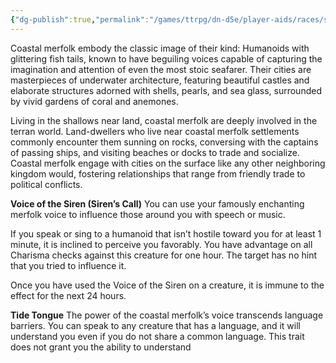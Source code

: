 ```yaml
---
{"dg-publish":true,"permalink":"/games/ttrpg/dn-d5e/player-aids/races/sub-races/merfolk-subrace-coastal/","tags":["TTRPG/DND/5e","Races","Sub-Races"],"noteIcon":""}
---
```



Coastal merfolk embody the classic image of their kind: Humanoids with glittering fish tails,
known to have beguiling voices capable of capturing the imagination and attention of even the
most stoic seafarer. Their cities are masterpieces of underwater architecture, featuring beautiful
castles and elaborate structures adorned with shells, pearls, and sea glass, surrounded by vivid
gardens of coral and anemones.

Living in the shallows near land, coastal merfolk are deeply involved in the terran world.
Land-dwellers who live near coastal merfolk settlements commonly encounter them sunning on
rocks, conversing with the captains of passing ships, and visiting beaches or docks to trade and
socialize. Coastal merfolk engage with cities on the surface like any other neighboring kingdom
would, fostering relationships that range from friendly trade to political conflicts.

**Voice of the Siren (Siren’s Call)**
You can use your famously enchanting merfolk voice to influence those around you with
speech or music.

If you speak or sing to a humanoid that isn’t hostile toward you for at least 1 minute, it is
inclined to perceive you favorably. You have advantage on all Charisma checks against
this creature for one hour. The target has no hint that you tried to influence it.

Once you have used the Voice of the Siren on a creature, it is immune to the effect for
the next 24 hours.

**Tide Tongue**
The power of the coastal merfolk’s voice transcends language barriers. You can speak to
any creature that has a language, and it will understand you even if you do not share a
common language. This trait does not grant you the ability to understand

